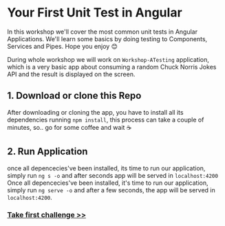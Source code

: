 # Your First Unit Test in Angular

In this workshop we'll cover the most common unit tests in Angular Applications. We'll learn some basics by doing testing to Components, Services and Pipes. Hope you enjoy :blush:

During whole workshop we will work on  `Workshop-ATesting` application, which is a very basic app about consuming a random Chuck Norris Jokes API and the result is displayed on the screen.

## 1. Download or clone this Repo

After downloading or cloning the app, you have to install all its dependencies running `npm install`, this process can take a couple of minutes, so.. go for some coffee and wait :coffee:

## 2. Run Application

once all depencecies've been installed, its time to run our application, simply run `ng s -o` and after seconds app will be served in `localhost:4200`
Once all depencecies've been installed, it's time to run our application, simply run `ng serve -o` and after a few seconds, the app will be served in `localhost:4200`.

### [Take first challenge >>](https://github.com/jevvilla/Workshop-ATesting/tree/1#your-first-unit-test-in-angular) 
